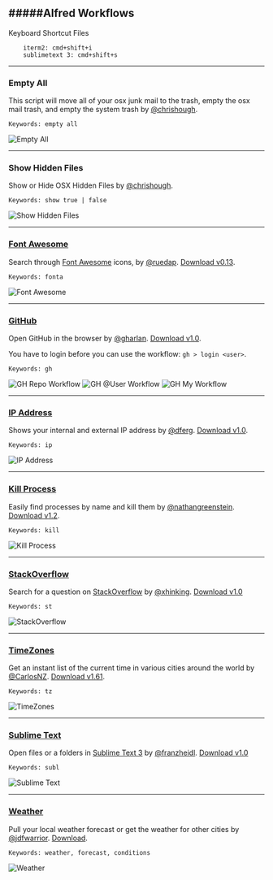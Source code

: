 #####Alfred Workflows
----

Keyboard Shortcut Files

```
	iterm2: cmd+shift+i
	sublimetext 3: cmd+shift+s
```

----

### Empty All

This script will move all of your osx junk mail to the trash, empty the osx mail trash, and empty the system trash by [@chrishough](https://github.com/chrishough/).

```
Keywords: empty all
```

![Empty All](https://github.com/chrishough/myconfigurations/raw/master/alfredapp/Workflows/empty-all/empty-all.png)

----

### Show Hidden Files

Show or Hide OSX Hidden Files by [@chrishough](https://github.com/chrishough/).

```
Keywords: show true | false
```

![Show Hidden Files](https://github.com/chrishough/myconfigurations/raw/master/alfredapp/Workflows/hidden-files/hidden-files.png)

----

### [Font Awesome](https://github.com/ruedap/alfred2-font-awesome-workflow)

Search through [Font Awesome](http://fortawesome.github.io/Font-Awesome/) icons, by [@ruedap](https://github.com/ruedap/). [Download v0.13](https://github.com/zenorocha/alfred-workflows/raw/master/font-awesome/font-awesome.alfredworkflow).

```
Keywords: fonta
```

![Font Awesome](https://github.com/chrishough/myconfigurations/raw/master/alfredapp/Workflows/font-awesome/font-awesome.png)

----

### [GitHub](https://github.com/gharlan/alfred-github-workflow)

Open GitHub in the browser by [@gharlan](https://github.com/gharlan/). [Download v1.0](https://github.com/zenorocha/alfred-workflows/raw/master/github/github.alfredworkflow).

You have to login before you can use the workflow: ```gh > login <user>```.

```
Keywords: gh
```

![GH Repo Workflow](https://github.com/chrishough/myconfigurations/raw/master/alfredapp/Workflows/github/alfred-gh-repo.png)
![GH @User Workflow](https://github.com/chrishough/myconfigurations/raw/master/alfredapp/Workflows/github/alfred-gh-user.png)
![GH My Workflow](https://github.com/chrishough/myconfigurations/raw/master/alfredapp/Workflows/github/alfred-gh-my.png)

----

### [IP Address](http://dferg.us/ip-address-workflow/) 

Shows your internal and external IP address by [@dferg](http://dferg.us/ip-address-workflow/). [Download v1.0](https://github.com/zenorocha/alfred-workflows/raw/master/ip-address/ip-address.alfredworkflow).

```
Keywords: ip
```

![IP Address](https://github.com/chrishough/myconfigurations/raw/master/alfredapp/Workflows/ip-address/alfred-ip.png)

----

### [Kill Process](https://github.com/nathangreenstein/alfred-process-killer) 

Easily find processes by name and kill them by [@nathangreenstein](https://github.com/nathangreenstein/). [Download v1.2](https://github.com/zenorocha/alfred-workflows/raw/master/kill-process/kill-process.alfredworkflow).

```
Keywords: kill
```

![Kill Process](https://github.com/chrishough/myconfigurations/raw/master/alfredapp/Workflows/kill-process/alfred-kill.png)

----

### [StackOverflow](https://github.com/xhinking/Alfred) 

Search for a question on [StackOverflow](http://stackoverflow.com) by [@xhinking](https://github.com/xhinking/). [Download v1.0](https://github.com/zenorocha/alfred-workflows/raw/master/stack-overflow/stack-overflow.alfredworkflow)

```
Keywords: st
```

![StackOverflow](https://github.com/chrishough/myconfigurations/raw/master/alfredapp/Workflows/stack-overflow/alfred-st.png)

----

### [TimeZones](http://www.alfredforum.com/topic/491-timezones-a-world-clock-script-filter-updated-to-v161/)

Get an instant list of the current time in various cities around the world by [@CarlosNZ](http://www.alfredforum.com/topic/491-timezones-a-world-clock-script-filter-updated-to-v161/). [Download v1.61](https://github.com/zenorocha/alfred-workflows/raw/master/time-zones/time-zones.alfredworkflow).

```
Keywords: tz
```

![TimeZones](https://github.com/chrishough/myconfigurations/raw/master/alfredapp/Workflows/time-zones/alfred-tz.png)

----

### [Sublime Text](https://github.com/franzheidl/alfred-workflows/tree/master/open-with-sublime-text)

Open files or a folders in [Sublime Text 3](http://www.sublimetext.com/3) by [@franzheidl](https://github.com/franzheidl/). [Download v1.0](https://github.com/zenorocha/alfred-workflows/raw/master/sublime-text/sublime-text.alfredworkflow)

```
Keywords: subl
```

![Sublime Text](https://github.com/chrishough/myconfigurations/raw/master/alfredapp/Workflows/sublime-text/alfred-subl.png)

----

### [Weather](http://dferg.us/weather-for-alfred-2/)

Pull your local weather forecast or get the weather for other cities by [@jdfwarrior](https://github.com/jdfwarrior/). [Download](http://dferg.us/weather-for-alfred-2/).

```
Keywords: weather, forecast, conditions
```

![Weather](https://github.com/chrishough/myconfigurations/raw/master/alfredapp/Workflows/weather/alfred-weather.png)








